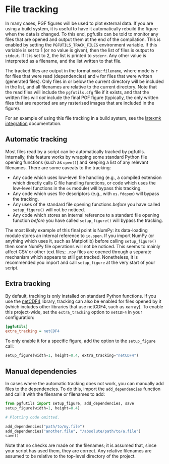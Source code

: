 File tracking
=============

In many cases, PGF figures will be used to plot external data. If you are using
a build system, it is useful to have it automatically rebuild the figure when
the data is changed. To this end, pgfutils can be told to monitor any files
that are opened and output them at the end of the compilation. This is enabled
by setting the `PGFUTILS_TRACK_FILES` environment variable. If this variable is
set to 1 (or no value is given), then the list of files is output to `stdout`.
If it is set to 2, the list is printed to `stderr`. Any other value is
interpreted as a filename, and the list written to that file.

The tracked files are output in the format `mode:filename`, where mode is `r`
for files that were read (dependencies) and `w` for files that were written
(generated files). Only files in or below the current directory will be
included in the list, and all filenames are relative to the current directory.
Note that the read files will include the `pgfutils.cfg` file if it exists, and
that the written files will *not* include the final PGF figure (typically, the
only written files that are reported are any rasterised images that are
included in the figure).

For an example of using this file tracking in a build system, see the [latexmk
integration](latexmk.md) documentation.


Automatic tracking
------------------

Most files read by a script can be automatically tracked by pgfutils.
Internally, this feature works by wrapping some standard Python file opening
functions (such as `open()`) and keeping a list of any relevant filenames.
There are some caveats to the tracking:

* Any code which uses low-level file handling (e.g., a compiled extension which
  directly calls C file handling functions, or code which uses the low-level
  functions in the `os` module) will bypass this tracking.
* Any code which uses file descriptors (e.g., with `os.fdopen`) will bypass the
  tracking.
* Any uses of the standard file opening functions *before* you have called
  `setup_figure()` will not be noticed.
* Any code which stores an internal reference to a standard file opening
  function *before* you have called `setup_figure()` will bypass the tracking.

The most likely example of this final point is NumPy: its data-loading module
stores an internal reference to `io.open`. If you import NumPy (or anything
which uses it, such as Matplotlib) before calling `setup_figure()` then some
NumPy file operations will not be noticed. This seems to mainly affect CSV or
other text files; `.npy` files are opened through a separate mechanism which
appears to still get tracked. Nonetheless, it is recommended you import and
call `setup_figure` at the very start of your script.


Extra tracking
--------------

By default, tracking is only installed on standard Python functions. If you use
the [netCDF4][1] library, tracking can also be enabled for files opened by it
(which includes other libraries that use netCDF4, such as xarray). To enable
this project-wide, set the `extra_tracking` option to `netCDF4` in your
configuration:

```INI
[pgfutils]
extra_tracking = netCDF4
```

To only enable it for a specific figure, add the option to the ``setup_figure``
call:

```python
setup_figure(width=1, height=0.4, extra_tracking="netCDF4")
```


Manual dependencies
-------------------

In cases where the automatic tracking does not work, you can manually add files
to the dependencies. To do this, import the `add_dependencies` function and
call it with the filename or filenames to add:

```python
from pgfutils import setup_figure, add_dependencies, save
setup_figure(width=1, height=0.4)

# Plotting code omitted.

add_dependencies("path/to/my.file")
add_dependencies("another.file", "/absolute/path/to/a.file")
save()
```

Note that no checks are made on the filenames; it is assumed that, since your
script has used them, they are correct. Any relative filenames are assumed to
be relative to the top-level directory of the project.

[1]: http://unidata.github.io/netcdf4-python/netCDF4/index.html

